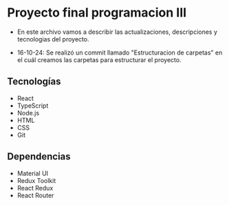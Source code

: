 # Proyecto final programacion III

- En este archivo vamos a describir las actualizaciones, descripciones y tecnologias del proyecto.

- 16-10-24: Se realizó un commit llamado "Estructuracion de carpetas" en el cuál creamos las carpetas para estructurar el proyecto.

## Tecnologías

- React
- TypeScript
- Node.js
- HTML
- CSS
- Git

## Dependencias

- Material UI
- Redux Toolkit
- React Redux
- React Router

